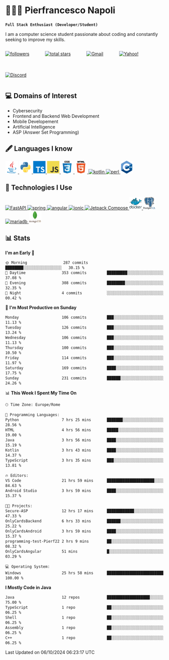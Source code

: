 # 👨🏻‍💻 Pierfrancesco Napoli
**`Full Stack Enthusiast (Developer/Student)`**
<p align="left">
</p>

I am a computer science student passionate about coding and constantly seeking to improve my skills.
<p align="center" style=" display: inline-flex;  flex-wrap: wrap;  gap: 50px; ">
    <a href="https://github.com/Pierf22?tab=followers" >
        <img alt="followers" title="Follow me on Github" src="https://custom-icon-badges.demolab.com/github/followers/Pierf22?color=236ad3&labelColor=1155ba&style=for-the-badge&logo=person-add&label=Follow&logoColor=white"/>
    </a>
    <a href="https://github.com/Pierf22?tab=repositories&sort=stargazers">
        <img alt="total stars" title="Total stars on GitHub" src="https://custom-icon-badges.demolab.com/github/stars/Pierf22?color=55960c&style=for-the-badge&labelColor=488207&logo=star"/>
    </a>
    <a href="mailto:pierfrancesco.napoli222@gmail.com">
        <img alt="Gmail" title="Send me an email" src="https://img.shields.io/badge/-pierfrancesco.napoli222@gmail.com-ff6f61?style=for-the-badge&logo=Gmail&logoColor=white"/>
    </a>
    <a href="mailto:pier.napoli@yahoo.it">
        <img alt="Yahoo!" title="Send me an email" src="https://img.shields.io/badge/Yahoo!-pier.napoli@yahoo.it-9D79D2?style=for-the-badge&logo=yahoo&logoColor=white"/>
    </a>
    <a href="https://discord.com/users/1211690539959975948">
        <img alt="Discord" title="Connect on Discord" src="https://img.shields.io/badge/Discord-pierf_22-5865F2?style=for-the-badge&logo=discord&logoColor=white"/>
    </a>
</p>


## :computer: Domains of Interest
* Cybersecurity
* Frontend and Backend Web Development
* Mobile Developement
* Artificial Intelligence
* ASP (Answer Set Programming)





## 🖋️ Languages I know
<p align="left"> <a href="https://www.java.com" target="_blank" rel="noreferrer"> <img src="https://raw.githubusercontent.com/devicons/devicon/master/icons/java/java-original.svg" alt="java" width="40" height="40"/> </a>  </a> <a href="https://www.python.org/" target="_blank" rel="noreferrer">
    <img src="https://raw.githubusercontent.com/devicons/devicon/master/icons/python/python-original.svg" alt="Python" width="40" height="40"/>
</a> <a href="https://www.typescriptlang.org" target="_blank" rel="noreferrer"> <img src="https://raw.githubusercontent.com/devicons/devicon/master/icons/typescript/typescript-original.svg" alt="typescript" width="40" height="40"/> </a> <a href="https://developer.mozilla.org/en-US/docs/Web/JavaScript" target="_blank" rel="noreferrer"> <img src="https://raw.githubusercontent.com/devicons/devicon/master/icons/javascript/javascript-original.svg" alt="javascript" width="40" height="40"/> </a> <a href="https://www.w3schools.com/css/" target="_blank" rel="noreferrer"> <img src="https://raw.githubusercontent.com/devicons/devicon/master/icons/css3/css3-original-wordmark.svg" alt="css3" width="40" height="40"/> </a><a href="https://www.w3schools.com/html/" target="_blank" rel="noreferrer">
  <img src="https://raw.githubusercontent.com/devicons/devicon/master/icons/html5/html5-original-wordmark.svg" alt="html5" width="40" height="40"/>
</a>
 <a href="https://git-scm.com/" target="_blank" rel="noreferrer">  <a href="https://kotlinlang.org" target="_blank" rel="noreferrer"> <img src="https://www.vectorlogo.zone/logos/kotlinlang/kotlinlang-icon.svg" alt="kotlin" width="40" height="40"/> </a>  </a> <a href="https://www.perl.org/" target="_blank" rel="noreferrer"> <img src="https://upload.wikimedia.org/wikipedia/en/0/00/Perl-camel-small.png" alt="perl" width="40" height="40"/> <a href="https://www.w3schools.com/cpp/" target="_blank" rel="noreferrer"> <img src="https://raw.githubusercontent.com/devicons/devicon/master/icons/cplusplus/cplusplus-original.svg" alt="cplusplus" width="40" height="40"/> </a></p>




## 🧭 Technologies I Use
<p align="left"> <a href="https://fastapi.tiangolo.com/" target="_blank" rel="noreferrer">
    <img src="https://fastapi.tiangolo.com/img/favicon.png" alt="FastAPI" width="40" height="40"/>
</a>
<a href="https://spring.io/" target="_blank" rel="noreferrer"> <img src="https://www.vectorlogo.zone/logos/springio/springio-icon.svg" alt="spring" width="40" height="40"/> </a> <a href="https://www.typescriptlang.org/" target="_blank" rel="noreferrer"> <a href="https://angular.io" target="_blank" rel="noreferrer"> <img src="https://angular.io/assets/images/logos/angular/angular.svg" alt="angular" width="40" height="40"/> </a>  <a href="https://ionicframework.com" target="_blank" rel="noreferrer"> <img src="https://upload.wikimedia.org/wikipedia/commons/d/d1/Ionic_Logo.svg" alt="ionic" width="40" height="40"/> </a> <a href="https://angular.io" target="_blank" rel="noreferrer"><a href="https://developer.android.com/jetpack/compose" target="_blank" rel="noreferrer">
  <img src="https://developer.android.com/images/brand/Android_Robot.png" alt="Jetpack Compose" width="40" height="40"/>
</a>
<a href="https://www.docker.com/" target="_blank" rel="noreferrer"> <img src="https://raw.githubusercontent.com/devicons/devicon/master/icons/docker/docker-original-wordmark.svg" alt="docker" width="40" height="40"/> </a> <a href="https://www.postgresql.org" target="_blank" rel="noreferrer"> <img src="https://raw.githubusercontent.com/devicons/devicon/master/icons/postgresql/postgresql-original-wordmark.svg" alt="postgresql" width="40" height="40"/> </a> <a href="https://mariadb.org/" target="_blank" rel="noreferrer"> <img src="https://www.vectorlogo.zone/logos/mariadb/mariadb-icon.svg" alt="mariadb" width="40" height="40"/> </a> <a href="https://www.mongodb.com/" target="_blank" rel="noreferrer"> <img src="https://raw.githubusercontent.com/devicons/devicon/master/icons/mongodb/mongodb-original-wordmark.svg" alt="mongodb" width="40" height="40"/> </a></p>


## 📊 Stats

<!--START_SECTION:waka-->
**I'm an Early 🐤** 

```text
🌞 Morning                287 commits         ████████░░░░░░░░░░░░░░░░░   30.15 % 
🌆 Daytime                353 commits         █████████░░░░░░░░░░░░░░░░   37.08 % 
🌃 Evening                308 commits         ████████░░░░░░░░░░░░░░░░░   32.35 % 
🌙 Night                  4 commits           ░░░░░░░░░░░░░░░░░░░░░░░░░   00.42 % 
```
📅 **I'm Most Productive on Sunday** 

```text
Monday                   106 commits         ███░░░░░░░░░░░░░░░░░░░░░░   11.13 % 
Tuesday                  126 commits         ███░░░░░░░░░░░░░░░░░░░░░░   13.24 % 
Wednesday                106 commits         ███░░░░░░░░░░░░░░░░░░░░░░   11.13 % 
Thursday                 100 commits         ███░░░░░░░░░░░░░░░░░░░░░░   10.50 % 
Friday                   114 commits         ███░░░░░░░░░░░░░░░░░░░░░░   11.97 % 
Saturday                 169 commits         ████░░░░░░░░░░░░░░░░░░░░░   17.75 % 
Sunday                   231 commits         ██████░░░░░░░░░░░░░░░░░░░   24.26 % 
```


📊 **This Week I Spent My Time On** 

```text
🕑︎ Time Zone: Europe/Rome

💬 Programming Languages: 
Python                   7 hrs 25 mins       ███████░░░░░░░░░░░░░░░░░░   28.56 % 
HTML                     4 hrs 56 mins       █████░░░░░░░░░░░░░░░░░░░░   19.00 % 
Java                     3 hrs 56 mins       ████░░░░░░░░░░░░░░░░░░░░░   15.19 % 
Kotlin                   3 hrs 43 mins       ████░░░░░░░░░░░░░░░░░░░░░   14.37 % 
TypeScript               3 hrs 35 mins       ███░░░░░░░░░░░░░░░░░░░░░░   13.81 % 

🔥 Editors: 
VS Code                  21 hrs 59 mins      █████████████████████░░░░   84.63 % 
Android Studio           3 hrs 59 mins       ████░░░░░░░░░░░░░░░░░░░░░   15.37 % 

🐱‍💻 Projects: 
Secure-ASP               12 hrs 17 mins      ████████████░░░░░░░░░░░░░   47.33 % 
OnlyCardsBackend         6 hrs 33 mins       ██████░░░░░░░░░░░░░░░░░░░   25.22 % 
OnlyCardsAndroid         3 hrs 59 mins       ████░░░░░░░░░░░░░░░░░░░░░   15.37 % 
programming-test-Pierf22 2 hrs 9 mins        ██░░░░░░░░░░░░░░░░░░░░░░░   08.32 % 
OnlyCardsAngular         51 mins             █░░░░░░░░░░░░░░░░░░░░░░░░   03.29 % 

💻 Operating System: 
Windows                  25 hrs 58 mins      █████████████████████████   100.00 % 
```

**I Mostly Code in Java** 

```text
Java                     12 repos            ███████████████████░░░░░░   75.00 % 
TypeScript               1 repo              ██░░░░░░░░░░░░░░░░░░░░░░░   06.25 % 
Shell                    1 repo              ██░░░░░░░░░░░░░░░░░░░░░░░   06.25 % 
Assembly                 1 repo              ██░░░░░░░░░░░░░░░░░░░░░░░   06.25 % 
C++                      1 repo              ██░░░░░░░░░░░░░░░░░░░░░░░   06.25 % 
```




 Last Updated on 06/10/2024 06:23:17 UTC
<!--END_SECTION:waka-->


